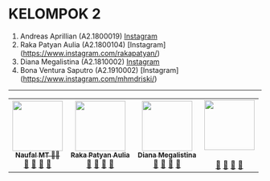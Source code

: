# KELOMPOK 2
1. Andreas Aprillian (A2.1800019) [Instagram](https://www.instagram.com/si.ndre/)
2. Raka Patyan Aulia (A2.1800104) [Instagram] (https://www.instagram.com/rakapatyan/)
3. Diana Megalistina (A2.1810002) [Instagram](https://www.instagram.com/Dianamegalsna/)
4. Bona Ventura Saputro (A2.1910002) [Instagram] (https://www.instagram.com/mhmdriski/)



***
<table>
  <tr>
    <td align="center"><a href="#"><img src="https://avatars1.githubusercontent.com/u/61535950?s=400&u=ebdbaf270f43c2b8bfb59261308f187ca3366d61&v=4" width="100px;" alt=""/><br /><sub><b>Naufal MT 🥇🥇</b></sub></a><br /><a href="#" title="https://github.com/naufalmt?tab=repositories">🔗</a> <a href="#" title="https://www.instagram.com/naufalm000/?hl=id">📖</a> <a href="#" title="Profile">👀</a> <a href="#" title="Talks">📢</a></td>
    <td align="center"><a href="#"><img src="https://avatars2.githubusercontent.com/u/61613162?s=400&u=6d6b65bde263656903dddd35050c5f342d9458a6&v=4" width="100px;" alt=""/><br /><sub><b>Raka Patyan Aulia</b></sub></a><br /><a href="#" title="">🔗</a> <a href="#" title="">📖</a> <a href="#" title="Profile">👀</a> <a href="#" title="Talks">📢</a></td>
    <td align="center"><a href="#"><img src="https://avatars1.githubusercontent.com/u/61576739?s=400&u=6c1122c5a1fa8f038789f136602dad38ccd30cfa&v=4" width="100px;" alt=""/><br /><sub><b>Diana Megalistina</b></sub></a><br /><a href="#" title="Link Repo">🔗</a> <a href="#" title="Documentation">📖</a> <a href="#" title="Profile">👀</a> <a href="#" title="Talks">📢</a></td>
    <td align="center"><a href="#"><img src="https://avatars2.githubusercontent.com/u/61614342?s=400&u=b01867f2cde7b67d6327a27a25db81a4c20885b1&v=4" width="100px;" alt=""/><br /><sub><bBona Ventura Saputro</b></sub></a><br /><a href="#" title="">🔗</a> <a href="#" title="">📖</a> <a href="#" title="Profile">👀</a> <a href="#" title="Talks">📢</a></td>




 
